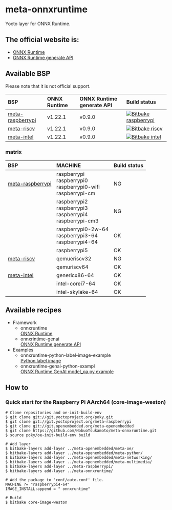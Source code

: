 # meta-onnxruntime

Yocto layer for ONNX Runtime.

## The official website is:
- [ONNX Runtime](https://onnxruntime.ai/)
- [ONNX Runtime generate API](https://onnxruntime.ai/docs/genai/)


## Available BSP

Please note that it is not official support.

| BSP | ONNX Runtime | ONNX Runtime generate API |Build status |
| :-- | :-- | :-- | :-- |
| [meta-raspberrypi](https://github.com/agherzan/meta-raspberrypi) | v1.22.1 | v0.9.0 |[![Bitbake raspberrypi](https://github.com/NobuoTsukamoto/meta-onnxruntime/actions/workflows/build_rpi.yml/badge.svg?branch=main)](https://github.com/NobuoTsukamoto/meta-onnxruntime/actions/workflows/build_rpi.yml) |
| [meta-riscv](https://github.com/riscv/meta-riscv) | v1.22.1 | v0.9.0 | [![Bitbake riscv](https://github.com/NobuoTsukamoto/meta-onnxruntime/actions/workflows/build_riscv.yml/badge.svg?branch=main)](https://github.com/NobuoTsukamoto/meta-onnxruntime/actions/workflows/build_riscv.yml) |
| [meta-intel](https://github.com/YoeDistro/meta-intel) | v1.22.1 | v0.9.0 |[![Bitbake intel](https://github.com/NobuoTsukamoto/meta-onnxruntime/actions/workflows/build_intel.yml/badge.svg?branch=main)](https://github.com/NobuoTsukamoto/meta-onnxruntime/actions/workflows/build_intel.yml) |

### matrix

| BSP | MACHINE | Build status |
| :-- | :------ | :----------- |
| [meta-raspberrypi](https://github.com/agherzan/meta-raspberrypi) | raspberrypi<br>raspberrypi0<br>raspberrypi0-wifi<br> raspberrypi-cm | NG |
|  | raspberrypi2<br>raspberrypi3<br>raspberrypi4<br>raspberrypi-cm3 | NG |
|  | raspberrypi0-2w-64<br>raspberrypi3-64<br>raspberrypi4-64 | OK  |
|  | raspberrypi5 | OK |
| [meta-riscv](https://github.com/riscv/meta-riscv) | qemueriscv32 | NG |
|  | qemuriscv64 | OK |
| [meta-intel](https://github.com/YoeDistro/meta-intel) | genericx86-64 | OK |
|  | intel-corei7-64 | OK |
|  |  intel-skylake-64 | OK |

## Available recipes
- Framework
    - onnxruntime  
      [ONNX Runtime](recipes-framework/onnxruntime/onnxruntime_1.22.1.bb)
    - onnxrintime-genai  
      [ONNX Runtime generate API](recipes-framework/onnxruntime-genai/onnxruntime-genai_0.9.0.bb)
- Examples
    - onnxruntime-python-label-image-example  
      [Python label image](recipes-examples/onnxruntime/onnxruntime-python-label-image-example.bb)
    - onnxruntime-genai-python-exampl  
      [ONNX Runtime GenAI model_qa.py example](recipes-examples/onnxruntime-genai/onnxruntime-genai-python-example.bb)

## How to

### Quick start for the Raspberry Pi AArch64 (core-image-weston)

```
# Clone repositories and oe-init-build-env
$ git clone git://git.yoctoproject.org/poky.git
$ git clone git://git.yoctoproject.org/meta-raspberrypi
$ git clone git://git.openembedded.org/meta-openembedded
$ git clone https://github.com/NobuoTsukamoto/meta-onnxruntime.git
$ source poky/oe-init-build-env build

# Add layer
$ bitbake-layers add-layer ../meta-openembedded/meta-oe/
$ bitbake-layers add-layer ../meta-openembedded/meta-python/
$ bitbake-layers add-layer ../meta-openembedded/meta-networking/
$ bitbake-layers add-layer ../meta-openembedded/meta-multimedia/
$ bitbake-layers add-layer ../meta-raspberrypi/
$ bitbake-layers add-layer ../meta-onnxruntime/

# Add the package to 'conf/auto.conf' file. 
MACHINE ?= "raspberrypi4-64"
IMAGE_INSTALL:append = " onnxruntime"

# Build
$ bitbake core-image-weston
```